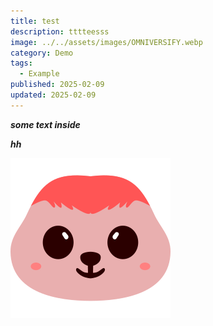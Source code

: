 ```yaml
---
title: test
description: tttteesss
image: ../../assets/images/OMNIVERSIFY.webp
category: Demo
tags:
  - Example
published: 2025-02-09
updated: 2025-02-09
---
```

**_some text inside_**

**_hh_**

![](../../assets/images/favicon.svg)